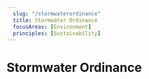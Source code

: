 ```yaml
---
  slug: "/stormwaterordinance"
  title: Stormwater Ordinance
  focusAreas: [Environment]
  principles: [Sustainability]
---
```

# Stormwater Ordinance